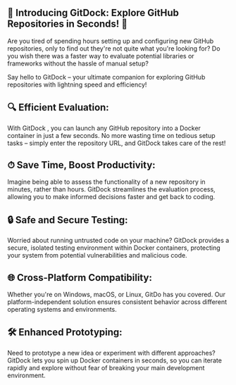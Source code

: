 ## 🚀 Introducing GitDock: Explore GitHub Repositories in Seconds! 🚀

Are you tired of spending hours setting up and configuring new GitHub repositories, only to find out they're not quite what you're looking for? Do you wish there was a faster way to evaluate potential libraries or frameworks without the hassle of manual setup?

Say hello to GitDock  – your ultimate companion for exploring GitHub repositories with lightning speed and efficiency!

## 🔍 Efficient Evaluation: 
With GitDock , you can launch any GitHub repository into a Docker container in just a few seconds. No more wasting time on tedious setup tasks – simply enter the repository URL, and GitDock  takes care of the rest!

## ⏱ Save Time, Boost Productivity: 
Imagine being able to assess the functionality of a new repository in minutes, rather than hours. GitDock streamlines the evaluation process, allowing you to make informed decisions faster and get back to coding.

## 🔒 Safe and Secure Testing: 
Worried about running untrusted code on your machine? GitDock provides a secure, isolated testing environment within Docker containers, protecting your system from potential vulnerabilities and malicious code.

## 🌐 Cross-Platform Compatibility: 
Whether you're on Windows, macOS, or Linux, GitDo has you covered. Our platform-independent solution ensures consistent behavior across different operating systems and environments.

## 🛠 Enhanced Prototyping: 
Need to prototype a new idea or experiment with different approaches? GitDock lets you spin up Docker containers in seconds, so you can iterate rapidly and explore without fear of breaking your main development environment.

